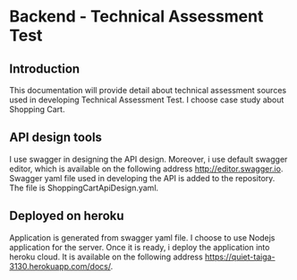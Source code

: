 # Backend - Technical Assessment Test

## Introduction
This documentation will provide detail about technical assessment sources used in developing Technical Assessment Test. I choose case study about Shopping Cart.

## API design tools 
I use swagger in designing the API design. Moreover, i use default swagger editor, which is available on the following address http://editor.swagger.io.
Swagger yaml file used in developing the API is added to the repository. The file is ShoppingCartApiDesign.yaml. 

## Deployed on heroku
Application is generated from swagger yaml file. I choose to use Nodejs application for the server. 
Once it is ready, i deploy the application into heroku cloud. It is available on the following address https://quiet-taiga-3130.herokuapp.com/docs/.
